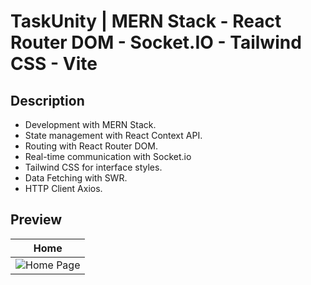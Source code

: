 # TaskUnity | MERN Stack - React Router DOM - Socket.IO - Tailwind CSS - Vite

## Description
- Development with MERN Stack.
- State management with React Context API.
- Routing with React Router DOM.
- Real-time communication with Socket.io
- Tailwind CSS for interface styles.
- Data Fetching with SWR.
- HTTP Client Axios.

## Preview
| **Home** |
| :-------------: |
| ![Home Page](https://i.imgur.com/NMdYndU.png) |